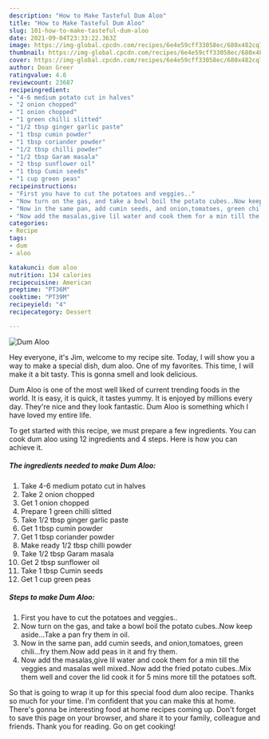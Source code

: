 ```yaml
---
description: "How to Make Tasteful Dum Aloo"
title: "How to Make Tasteful Dum Aloo"
slug: 101-how-to-make-tasteful-dum-aloo
date: 2021-09-04T23:33:22.363Z
image: https://img-global.cpcdn.com/recipes/6e4e59cff33058ec/680x482cq70/dum-aloo-recipe-main-photo.jpg
thumbnail: https://img-global.cpcdn.com/recipes/6e4e59cff33058ec/680x482cq70/dum-aloo-recipe-main-photo.jpg
cover: https://img-global.cpcdn.com/recipes/6e4e59cff33058ec/680x482cq70/dum-aloo-recipe-main-photo.jpg
author: Dean Greer
ratingvalue: 4.6
reviewcount: 23687
recipeingredient:
- "4-6 medium potato cut in halves"
- "2 onion chopped"
- "1 onion chopped"
- "1 green chilli slitted"
- "1/2 tbsp ginger garlic paste"
- "1 tbsp cumin powder"
- "1 tbsp coriander powder"
- "1/2 tbsp chilli powder"
- "1/2 tbsp Garam masala"
- "2 tbsp sunflower oil"
- "1 tbsp Cumin seeds"
- "1 cup green peas"
recipeinstructions:
- "First you have to cut the potatoes and veggies.."
- "Now turn on the gas, and take a bowl boil the potato cubes..Now keep aside...Take a pan fry them in oil."
- "Now in the same pan, add cumin seeds, and onion,tomatoes, green chili...fry them.Now add peas in it and fry them."
- "Now add the masalas,give lil water and cook them for a min till the veggies and masalas well mixed..Now add the fried potato cubes..Mix them well and cover the lid cook it for 5 mins more till the potatoes soft."
categories:
- Recipe
tags:
- dum
- aloo

katakunci: dum aloo 
nutrition: 134 calories
recipecuisine: American
preptime: "PT36M"
cooktime: "PT39M"
recipeyield: "4"
recipecategory: Dessert

---
```



![Dum Aloo](https://img-global.cpcdn.com/recipes/6e4e59cff33058ec/680x482cq70/dum-aloo-recipe-main-photo.jpg)

Hey everyone, it's Jim, welcome to my recipe site. Today, I will show you a way to make a special dish, dum aloo. One of my favorites. This time, I will make it a bit tasty. This is gonna smell and look delicious.



Dum Aloo is one of the most well liked of current trending foods in the world. It is easy, it is quick, it tastes yummy. It is enjoyed by millions every day. They're nice and they look fantastic. Dum Aloo is something which I have loved my entire life.


To get started with this recipe, we must prepare a few ingredients. You can cook dum aloo using 12 ingredients and 4 steps. Here is how you can achieve it.

<!--inarticleads1-->

##### The ingredients needed to make Dum Aloo:

1. Take 4-6 medium potato cut in halves
1. Take 2 onion chopped
1. Get 1 onion chopped
1. Prepare 1 green chilli slitted
1. Take 1/2 tbsp ginger garlic paste
1. Get 1 tbsp cumin powder
1. Get 1 tbsp coriander powder
1. Make ready 1/2 tbsp chilli powder
1. Take 1/2 tbsp Garam masala
1. Get 2 tbsp sunflower oil
1. Take 1 tbsp Cumin seeds
1. Get 1 cup green peas




<!--inarticleads2-->

##### Steps to make Dum Aloo:

1. First you have to cut the potatoes and veggies..
1. Now turn on the gas, and take a bowl boil the potato cubes..Now keep aside...Take a pan fry them in oil.
1. Now in the same pan, add cumin seeds, and onion,tomatoes, green chili...fry them.Now add peas in it and fry them.
1. Now add the masalas,give lil water and cook them for a min till the veggies and masalas well mixed..Now add the fried potato cubes..Mix them well and cover the lid cook it for 5 mins more till the potatoes soft.




So that is going to wrap it up for this special food dum aloo recipe. Thanks so much for your time. I'm confident that you can make this at home. There's gonna be interesting food at home recipes coming up. Don't forget to save this page on your browser, and share it to your family, colleague and friends. Thank you for reading. Go on get cooking!
